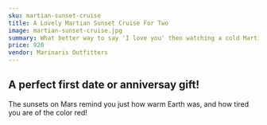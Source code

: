```yaml
---
sku: martian-sunset-cruise
title: A Lovely Martian Sunset Cruise For Two
image: martian-sunset-cruise.jpg
summary: What better way to say 'I love you' then watching a cold Martian sunset?
price: 920
vendor: Marinaris Outfitters
---
```


## A perfect first date or anniversay gift! 

The sunsets on Mars remind you just how warm Earth was, and how tired you are of the color red!